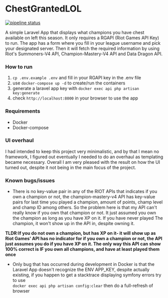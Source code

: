 # ChestGrantedLOL

[![pipeline status](https://gitlab.com/haakon36/ChestGrantedLOL/badges/production/pipeline.svg)](https://gitlab.com/haakon36/ChestGrantedLOL/-/commits/production)

A simple Laravel App that displays what champions you have chest available on left this season.
It only requires a RGAPI (Riot Games API Key) to run. The app has a form where you fill in your league username
and pick your designated server. Then it will fetch the required information by using Riot's Summoners-V4 API,
Champion-Mastery-V4 API and Data Dragon API.


### How to run
1. `cp .env.example .env` and fill in your RGAPI key in the .env file
2. use `docker-compose up -d` to create/run the containers
3. generate a laravel app key with `docker exec api php artisan key:generate`
4. check `http://localhost:8000` in your browser to use the app

### Requirements
* Docker
* Docker-compose


### UI overhaul
I had intended to keep this project very minimalistic, and by that I mean no framework,
I figured out eventually I needed to do an overhaul as templating became necessary. Overall I am very
pleased with the result on how the UI turned out, despite it not being in the main focus of the project.

### Known bugs/issues
*  There is no key-value pair in any of the RIOT APIs that indicates if you own a champion
   or not, the champion-mastery-v4 API has key-value pairs for last time you played
   a champion, amount of points, champ level and champ ID among others.
   So the problem here is that my API can't really know if you own that champion or not.
   It just assumed you own the champion as long as you have XP on it. If you have never played
   The champion, it won't show up in the API in, despite owning it.

**TLDR:If you do not own a champion, but has XP on it- it will show up as Riot Games' API
has no indicator for if you own a champion or not,
the API just assumes you do if you have XP on it. The only way this API can show 100% correct is
IF you own all champions,
and have at least played them once**

* Only bug that has occurred during development in Docker is that the Laravel App doesn't recognize the ENV APP_KEY,
despite actually existing, if you happen to get a stacktrace displaying symfony errors try to use \
`docker exec api php artisan config:clear` then do a full-refresh of browser

